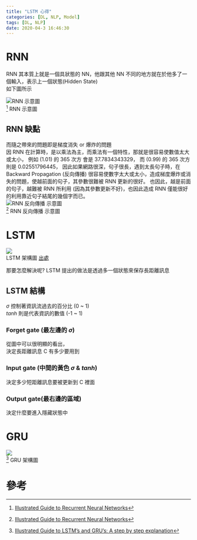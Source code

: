```yaml
---
title: "LSTM 心得"
categories: [DL, NLP, Model]
tags: [DL, NLP]
date: 2020-04-3 16:46:30
---
```


# RNN

RNN 其本質上就是一個具狀態的 NN，他跟其他 NN 不同的地方就在於他多了一個輸入，表示上一個狀態(Hidden State)  
如下圖所示

![RNN 示意圖](https://miro.medium.com/max/250/1*T_ECcHZWpjn0Ki4_4BEzow.gif)  
[^1] RNN 示意圖


## RNN 缺點
而隨之帶來的問題即是梯度消失 or 爆炸的問題  
因 RNN 在計算時，是以乘法為主，而乘法有一個特性，那就是很容易使數值太大或太小，
例如 (1.01) 的 365 次方 會是 37.7834343329，
而   (0.99) 的 365 次方 則是 0.02551796445，
因此如果網路很深，句子很長，遇到太長句子時，在 Backward Propagation (反向傳播) 很容易使數字太大或太小，造成梯度爆炸或消失的問題，使越前面的句子，其參數很難被 RNN 更新的很好。
也因此，越是前面的句子，越難被 RNN 所利用 (因為其參數更新不好)，也因此造成 RNN 僅能很好的利用靠近句子結尾的幾個字而已。  
![RNN 反向傳播 示意圖](https://miro.medium.com/max/960/1*Ku54qmCryZVBaIc6g8rjGA.gif)  
[^1] RNN 反向傳播 示意圖


# LSTM
![](https://www.researchgate.net/profile/Savvas_Varsamopoulos/publication/329362532/figure/fig5/AS:699592479870977@1543807253596/Structure-of-the-LSTM-cell-and-equations-that-describe-the-gates-of-an-LSTM-cell_W640.jpg)  
LSTM 架構圖 [出處](https://www.researchgate.net/publication/329362532_Designing_neural_network_based_decoders_for_surface_codes/figures?lo=1)   


那要怎麼解決呢? LSTM 提出的做法是透過多一個狀態來保存長距離訊息

## LSTM 結構
$\sigma$ 控制著資訊流過去的百分比 (0 ~ 1)  
$tanh$ 則是代表資訊的數值 (-1 ~ 1)

### Forget gate (最左邊的 $\sigma$)
從圖中可以很明顯的看出，  
決定長距離訊息 C 有多少要用到

### Input gate (中間的黃色 $\sigma\ \&\ tanh$)
決定多少短距離訊息要被更新到 C 裡面

### Output gate(最右邊的區域)
決定什麼要進入隱藏狀態中

# GRU 
![](https://miro.medium.com/max/1400/1*jhi5uOm9PvZfmxvfaCektw.png)  
[^2] GRU 架構圖  

# 參考
[^1]: [Illustrated Guide to Recurrent Neural Networks](https://towardsdatascience.com/illustrated-guide-to-recurrent-neural-networks-79e5eb8049c9)  
[^2]: [Illustrated Guide to LSTM’s and GRU’s: A step by step explanation](https://towardsdatascience.com/illustrated-guide-to-lstms-and-gru-s-a-step-by-step-explanation-44e9eb85bf21)  
[^3]: [RNN, LSTM & GRU](http://dprogrammer.org/rnn-lstm-gru)
